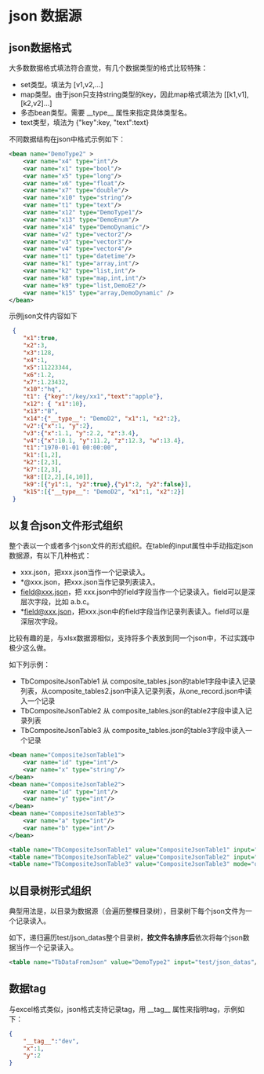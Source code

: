 [//]: # (Author: bug)
[//]: # (Date: 2020-11-01 16:26:41)

# json 数据源

## json数据格式


大多数数据格式填法符合直觉，有几个数据类型的格式比较特殊：
- set类型。填法为 [v1,v2,...]
- map类型。由于json只支持string类型的key，因此map格式填法为 [[k1,v1],[k2,v2]...]
- 多态bean类型。需要 \_\_type\_\_ 属性来指定具体类型名。
- text类型，填法为 {"key":key, "text":text}

不同数据结构在json中格式示例如下：

```xml
<bean name="DemoType2" >
	<var name="x4" type="int"/>
	<var name="x1" type="bool"/>
	<var name="x5" type="long"/>
	<var name="x6" type="float"/>
	<var name="x7" type="double"/>
	<var name="x10" type="string"/>
	<var name="t1" type="text"/>
	<var name="x12" type="DemoType1"/>
	<var name="x13" type="DemoEnum"/>
	<var name="x14" type="DemoDynamic"/>
	<var name="v2" type="vector2"/>
	<var name="v3" type="vector3"/>
	<var name="v4" type="vector4"/>
	<var name="t1" type="datetime"/>
	<var name="k1" type="array,int"/>
	<var name="k2" type="list,int"/>
	<var name="k8" type="map,int,int"/>
	<var name="k9" type="list,DemoE2"/>
	<var name="k15" type="array,DemoDynamic" /> 
</bean>
```

示例json文件内容如下

```json
 {
	"x1":true,
	"x2":3,
	"x3":128,
	"x4":1,
	"x5":11223344,
	"x6":1.2,
	"x7":1.23432,
	"x10":"hq",
	"t1": {"key":"/key/xx1","text":"apple"},
	"x12": { "x1":10},
	"x13":"B",
	"x14":{"__type__": "DemoD2", "x1":1, "x2":2},
	"v2":{"x":1, "y":2},
	"v3":{"x":1.1, "y":2.2, "z":3.4},
	"v4":{"x":10.1, "y":11.2, "z":12.3, "w":13.4},
	"t1":"1970-01-01 00:00:00",
	"k1":[1,2],
	"k2":[2,3],
	"k7":[2,3],
	"k8":[[2,2],[4,10]],
	"k9":[{"y1":1, "y2":true},{"y1":2, "y2":false}],
	"k15":[{"__type__": "DemoD2", "x1":1, "x2":2}]
 }
```

## 以复合json文件形式组织

整个表以一个或者多个json文件的形式组织。在table的input属性中手动指定json数据源，有以下几种格式：
- xxx.json，把xxx.json当作一个记录读入。
- *@xxx.json，把xxx.json当作记录列表读入。
- field@xxx.json，把 xxx.json中的field字段当作一个记录读入。field可以是深层次字段，比如 a.b.c。
- *field@xxx.json，把xxx.json中的field字段当作记录列表读入。field可以是深层次字段。

比较有趣的是，与xlsx数据源相似，支持将多个表放到同一个json中，不过实践中极少这么做。

如下列示例：

- TbCompositeJsonTable1 从 composite_tables.json的table1字段中读入记录列表，从composite_tables2.json中读入记录列表，从one_record.json中读入一个记录
- TbCompositeJsonTable2 从 composite_tables.json的table2字段中读入记录列表
- TbCompositeJsonTable3 从 composite_tables.json的table3字段中读入一个记录


```xml
<bean name="CompositeJsonTable1">
	<var name="id" type="int"/>
	<var name="x" type="string"/>
</bean>
<bean name="CompositeJsonTable2">
	<var name="id" type="int"/>
	<var name="y" type="int"/>
</bean>
<bean name="CompositeJsonTable3">
	<var name="a" type="int"/>
	<var name="b" type="int"/>
</bean>

<table name="TbCompositeJsonTable1" value="CompositeJsonTable1" input="*table1@composite_tables.json,*@composite_tables2.json,one_record.json"/>
<table name="TbCompositeJsonTable2" value="CompositeJsonTable2" input="*table2@composite_tables.json"/>
<table name="TbCompositeJsonTable3" value="CompositeJsonTable3" mode="one" input="table3@composite_tables.json"/>
```

## 以目录树形式组织
典型用法是，以目录为数据源（会遍历整棵目录树），目录树下每个json文件为一个记录读入。

如下，递归遍历test/json_datas整个目录树，**按文件名排序后**依次将每个json数据当作一个记录读入。

```xml
<table name="TbDataFromJson" value="DemoType2" input="test/json_datas"/>
```

## 数据tag
与excel格式类似，json格式支持记录tag，用 \_\_tag\_\_ 属性来指明tag，示例如下：

```json
{
	"__tag__":"dev",
	"x":1,
	"y":2
}
```


